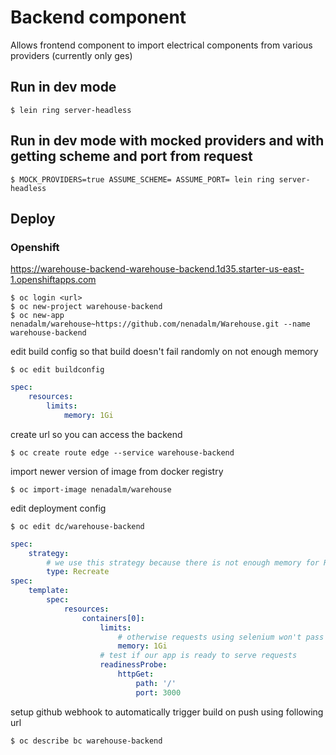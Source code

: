 # Backend component

Allows frontend component to import electrical components from various providers (currently only ges)

## Run in dev mode

```shell
$ lein ring server-headless
```

## Run in dev mode with mocked providers and with getting scheme and port from request

```shell
$ MOCK_PROVIDERS=true ASSUME_SCHEME= ASSUME_PORT= lein ring server-headless
```

## Deploy

### Openshift

https://warehouse-backend-warehouse-backend.1d35.starter-us-east-1.openshiftapps.com

```shell
$ oc login <url>
$ oc new-project warehouse-backend
$ oc new-app nenadalm/warehouse~https://github.com/nenadalm/Warehouse.git --name warehouse-backend
```
edit build config so that build doesn't fail randomly on not enough memory
```shell
$ oc edit buildconfig
```
```yaml
spec:
    resources:
        limits:
            memory: 1Gi
```
create url so you can access the backend
```shell
$ oc create route edge --service warehouse-backend
```
import newer version of image from docker registry
```shell
$ oc import-image nenadalm/warehouse
```
edit deployment config
```shell
$ oc edit dc/warehouse-backend
```
```yaml
spec:
    strategy:
        # we use this strategy because there is not enough memory for Rolling strategy on free version of OpenShift
        type: Recreate
spec:
    template:
        spec:
            resources:
                containers[0]:
                    limits:
                        # otherwise requests using selenium won't pass
                        memory: 1Gi
                    # test if our app is ready to serve requests
                    readinessProbe:
                        httpGet:
                            path: '/'
                            port: 3000
```
setup github webhook to automatically trigger build on push using following url
```shell
$ oc describe bc warehouse-backend
```

